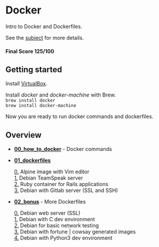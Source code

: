 # Docker

Intro to Docker and Dockerfiles.

See the [subject](https://github.com/dfinnis/Docker/blob/master/subject.pdf) for more details.

#### Final Score 125/100


## Getting started

Install [VirtualBox](https://www.virtualbox.org/).

Install *docker* and *docker-machine* with Brew. <br>
```brew install docker``` <br>
```brew install docker-machine```

Now you are ready to run docker commands and dockerfiles.


## Overview

* [**00_how_to_docker**](https://github.com/dfinnis/Docker/tree/master/00_how_to_docker) - Docker commands

* [**01_dockerfiles**](https://github.com/dfinnis/Docker/tree/master/01_dockerfiles)

  [0.](https://github.com/dfinnis/Docker/blob/master/01_dockerfiles/ex00/Dockerfile) Alpine image with Vim editor <br>
  [1.](https://github.com/dfinnis/Docker/blob/master/01_dockerfiles/ex01/Dockerfile) Debian TeamSpeak server <br>
  [2.](https://github.com/dfinnis/Docker/blob/master/01_dockerfiles/ex02/Dockerfile) Ruby container for Rails applications <br>
  [3.](https://github.com/dfinnis/Docker/blob/master/01_dockerfiles/ex03/Dockerfile) Debian with Gitlab server (SSL and SSH)

* [**02_bonus**](https://github.com/dfinnis/Docker/tree/master/02_bonus) - More Dockerfiles

  [0.](https://github.com/dfinnis/Docker/blob/master/02_bonus/b00/Dockerfile) Debian web server (SSL) <br>
  [1.](https://github.com/dfinnis/Docker/blob/master/02_bonus/b01/Dockerfile) Debian with C dev environment <br>
  [2.](https://github.com/dfinnis/Docker/blob/master/02_bonus/b02/Dockerfile) Debian for basic network testing <br>
  [3.](https://github.com/dfinnis/Docker/blob/master/02_bonus/b03/Dockerfile) Debian with fortune | cowsay generated images <br>
  [4.](https://github.com/dfinnis/Docker/blob/master/02_bonus/b04/Dockerfile) Debian with Python3 dev environment
